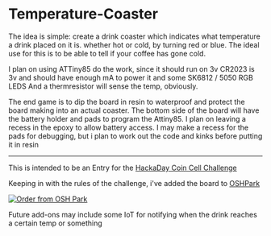 # Temperature-Coaster

The idea is simple: create a drink coaster which indicates what temperature a drink placed on it is. whether hot or cold, by turning red or blue. The ideal use for this is to be able to tell if your coffee has gone cold.  

I plan on using ATTiny85 do the work, since it should run on 3v 
CR2023 is 3v and should have enough mA to power it and some SK6812 / 5050 RGB LEDS
And a thermresistor will sense the temp, obviously.

The end game is to dip the board in resin to waterproof and protect the board making into an actual coaster.
The bottom side of the board will have the battery holder and pads to program the Attiny85.  I plan on leaving a recess in the epoxy to allow battery access.  I may make a recess for the pads for debugging,  but i plan to work out the code and kinks before putting it in resin

---
This is intended to be an Entry for the [HackaDay Coin Cell Challenge](https://hackaday.io/contest/28283-coin-cell-challenge)

Keeping in with the rules of the challenge, i've added the board to [OSHPark](https://oshpark.com/shared_projects/DYg7IxAX) 

<a href="https://oshpark.com/shared_projects/DYg7IxAX"><img src="https://oshpark.com/assets/badge-5b7ec47045b78aef6eb9d83b3bac6b1920de805e9a0c227658eac6e19a045b9c.png" alt="Order from OSH Park"></img></a>


Future add-ons may include some IoT for notifying when the drink reaches a certain temp or something
